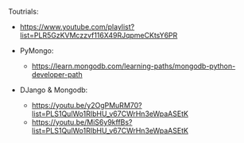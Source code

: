 Toutrials:
- https://www.youtube.com/playlist?list=PLR5GzKVMczzvf116X49RJqpmeCKtsY6PR

- PyMongo:
	- https://learn.mongodb.com/learning-paths/mongodb-python-developer-path
	
- DJango & Mongodb:
	- https://youtu.be/y2OgPMuRM70?list=PLS1QulWo1RIbHU_v67CWrHn3eWpaASEtK
	- https://youtu.be/MiS6y9kffBs?list=PLS1QulWo1RIbHU_v67CWrHn3eWpaASEtK
